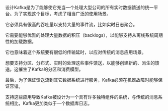 设计Kafka是为了能够使它充当一个处理大型公司的所有实时数据馈送的统一平台。为了实现这个目标，考虑了相当广泛的使用场景。

它必须具有很高的吞吐量以支持大量的事件流，比如实时日志聚合。

它需要能够优雅的处理大量数据的积压（backlogs），以能够支持从离线系统周期性的加载数据。

它也意味着这个系统要有很低的传输延时，以应对传统的消息应用场景。

想要支持分区、分布式、实时的处理这些事件馈送，以能够创建新的、派生的馈送。这催生了Kafka的分区和消费模型。

最后，为了保证馈送流到其它数据系统进行服务，Kafka必须在机器故障时能够保证容错。

支持这些应用导致Kafka被设计为一个具有许多独特组件的系统，与传统的消息系统相比，Kafka更加类似于一个数据库日志。


